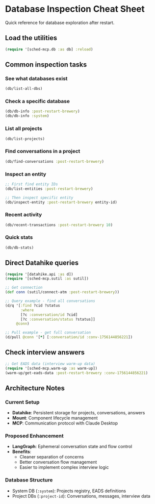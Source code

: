 # Database Inspection Cheat Sheet

Quick reference for database exploration after restart.

## Load the utilities
```clojure
(require '[sched-mcp.db :as db] :reload)
```

## Common inspection tasks

### See what databases exist
```clojure
(db/list-all-dbs)
```

### Check a specific database
```clojure
(db/db-info :post-restart-brewery)
(db/db-info :system)
```

### List all projects
```clojure
(db/list-projects)
```

### Find conversations in a project
```clojure
(db/find-conversations :post-restart-brewery)
```

### Inspect an entity
```clojure
;; First find entity IDs
(db/list-entities :post-restart-brewery)

;; Then inspect specific entity
(db/inspect-entity :post-restart-brewery entity-id)
```

### Recent activity
```clojure
(db/recent-transactions :post-restart-brewery 10)
```

### Quick stats
```clojure
(db/db-stats)
```

## Direct Datahike queries

```clojure
(require '[datahike.api :as d])
(require '[sched-mcp.sutil :as sutil])

;; Get connection
(def conn (sutil/connect-atm :post-restart-brewery))

;; Query example - find all conversations
(d/q '[:find ?cid ?status
       :where 
       [?c :conversation/id ?cid]
       [?c :conversation/status ?status]]
     @conn)

;; Pull example - get full conversation
(d/pull @conn '[*] [:conversation/id :conv-1756144856221])
```

## Check interview answers

```clojure
;; Get EADS data (interview warm-up data)
(require '[sched-mcp.warm-up :as warm-up])
(warm-up/get-eads-data :post-restart-brewery :conv-1756144856221)
```

## Architecture Notes

### Current Setup
- **Datahike**: Persistent storage for projects, conversations, answers
- **Mount**: Component lifecycle management  
- **MCP**: Communication protocol with Claude Desktop

### Proposed Enhancement
- **LangGraph**: Ephemeral conversation state and flow control
- **Benefits**: 
  - Cleaner separation of concerns
  - Better conversation flow management
  - Easier to implement complex interview logic

### Database Structure
- System DB (`:system`): Projects registry, EADS definitions
- Project DBs (`:project-id`): Conversations, messages, interview data
